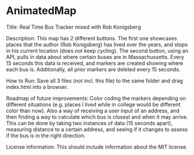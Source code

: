 # AnimatedMap

Title: Real Time Bus Tracker mixed with Rob Konigsberg

Description: This map has 2 different buttons. The first one showcases places that the author (Rob Konigsberg) has lived over the years, and stops in his current location (does not keep cycling). The second button, using an API, pulls in data about where certain buses are in Massachussetts. Every 15 seconds this data is received, and markers are created showing where each bus is. Additionally, all prior markers are deleted every 15 seconds. 

How to Run: Save all 3 files (not incl. this file) to the same folder and drag index.html into a browser. 

Roadmap of future improvements: Color coding the markers depending on different situations (e.g. places I lived while in college would be different color than now). Also a way of receiving a user input of an address, and then finding a way to calculate which bus is closest and when it may arrive. This can be done by taking two instances of data (15 seconds apart), measuring distance to a certain address, and seeing if it changes to assess if the bus is in the right direction. 

License information: This should include information about the MIT license. 
